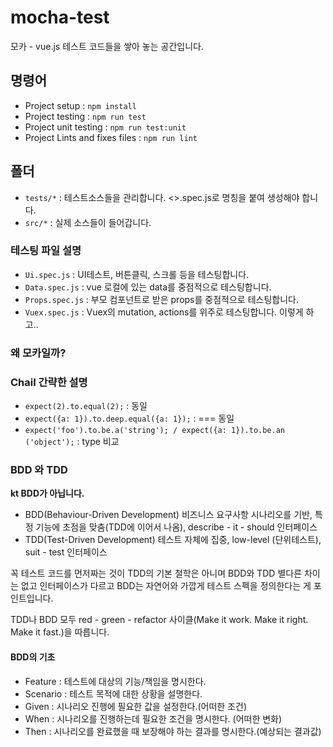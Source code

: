 # mocha-test
모카 - vue.js 테스트 코드들을 쌓아 놓는 공간입니다.  

## 명령어
 - Project setup : `npm install`
 - Project testing : `npm run test`
 - Project unit testing : `npm run test:unit`
 - Project Lints and fixes files : `npm run lint` 

## 폴더
 - `tests/*` : 테스트소스들을 관리합니다. <>.spec.js로 명칭을 붙여 생성해야 합니다. 
 - `src/*` : 실제 소스들이 들어갑니다. 

### 테스팅 파일 설명
 - `Ui.spec.js` : UI테스트, 버튼클릭, 스크롤 등을 테스팅합니다.
 - `Data.spec.js` : vue 로컬에 있는 data를 중점적으로 테스팅합니다. 
 - `Props.spec.js` : 부모 컴포넌트로 받은 props를 중점적으로 테스팅합니다. 
 - `Vuex.spec.js` : Vuex의 mutation, actions를 위주로 테스팅합니다. 
이렇게 하고.. 
### 왜 모카일까? 

### Chail 간략한 설명
 - `expect(2).to.equal(2);` : 동일
 - `expect({a: 1}).to.deep.equal({a: 1});` : === 동일
 - `expect('foo').to.be.a('string'); / expect({a: 1}).to.be.an ('object');` : type 비교
 

### BDD 와 TDD
**kt BDD가 아닙니다.**
 - BDD(Behaviour-Driven Development) 비즈니스 요구사항 시나리오를 기반, 특정 기능에 초점을 맞춤(TDD에 이어서 나옴), describe - it - should 인터페이스
 - TDD(Test-Driven Development) 테스트 자체에 집중, low-level (단위테스트), suit - test 인터페이스

꼭 테스트 코드를 먼저짜는 것이 TDD의 기본 철학은 아니며 BDD와 TDD 별다른 차이는 없고 인터페이스가 다르고 BDD는 자연어와 가깝게 테스트 스펙을 정의한다는 게 포인트입니다. 

TDD나 BDD 모두 red - green - refactor 사이클(Make it work. Make it right. Make it fast.)을 따릅니다. 

#### BDD의 기초
 - Feature : 테스트에 대상의 기능/책임을 명시한다.
 - Scenario : 테스트 목적에 대한 상황을 설명한다.
 - Given : 시나리오 진행에 필요한 값을 설정한다.(어떠한 조건)
 - When : 시나리오를 진행하는데 필요한 조건을 명시한다. (어떠한 변화)
 - Then : 시나리오를 완료했을 때 보장해야 하는 결과를 명시한다.(예상되는 결과값) 